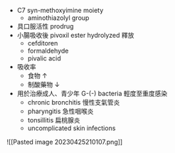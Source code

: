 - C7 syn-methoxyimine moiety 
	- aminothiazolyl group
- 具口服活性 prodrug
- 小腸吸收後 pivoxil ester hydrolyzed 釋放
	- cefditoren
	- formaldehyde
	- pivalic acid
- 吸收率
	- 食物 $\uparrow$
	- 制酸藥物 $\downarrow$
- 用於治療成人、青少年 G-(-) bacteria 輕度至重度感染
	- chronic bronchitis 慢性支氣管炎
	- pharyngitis 急性咽喉炎
	- tonsillitis 扁桃腺炎
	- uncomplicated skin infections 

![[Pasted image 20230425210107.png]]